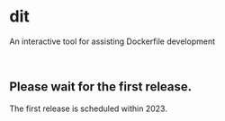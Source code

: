 <!-- omit in toc -->
# dit

An interactive tool for assisting Dockerfile development

<br>

## Please wait for the first release.

The first release is scheduled within 2023.